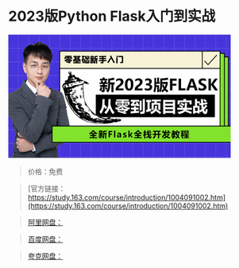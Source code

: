 # 2023版Python Flask入门到实战

![img](../../../assets/study163/free/e5fe1fed757f461cbeaf96e382da1904.jpg)

> 价格：免费

> [官方链接：https://study.163.com/course/introduction/1004091002.htm](https://study.163.com/course/introduction/1004091002.htm)

> [阿里网盘：]()

> [百度网盘：]()

> [夸克网盘：]()
